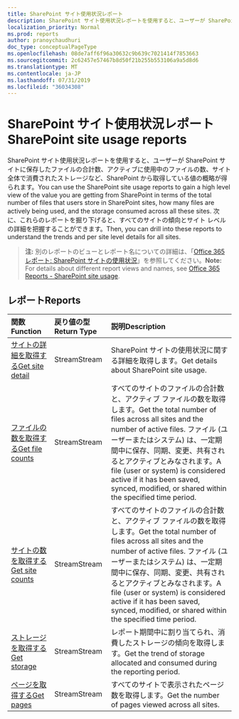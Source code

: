 ```yaml
---
title: SharePoint サイト使用状況レポート
description: SharePoint サイト使用状況レポートを使用すると、ユーザーが SharePoint サイトに保存したファイルの合計数、アクティブに使用中のファイルの数、サイト全体で消費されたストレージなど、SharePoint から取得している値の概略が得られます。 次に、これらのレポートを掘り下げると、すべてのサイトの傾向とサイト レベルの詳細を把握することができます。
localization_priority: Normal
ms.prod: reports
author: pranoychaudhuri
doc_type: conceptualPageType
ms.openlocfilehash: 08de7aff6f96a30632c9b639c7021414f7853663
ms.sourcegitcommit: 2c62457e57467b8d50f21b255b553106a9a5d8d6
ms.translationtype: MT
ms.contentlocale: ja-JP
ms.lasthandoff: 07/31/2019
ms.locfileid: "36034308"
---
```

# <a name="sharepoint-site-usage-reports"></a><span data-ttu-id="95658-104">SharePoint サイト使用状況レポート</span><span class="sxs-lookup"><span data-stu-id="95658-104">SharePoint site usage reports</span></span>

<span data-ttu-id="95658-105">SharePoint サイト使用状況レポートを使用すると、ユーザーが SharePoint サイトに保存したファイルの合計数、アクティブに使用中のファイルの数、サイト全体で消費されたストレージなど、SharePoint から取得している値の概略が得られます。</span><span class="sxs-lookup"><span data-stu-id="95658-105">You can use the SharePoint site usage reports to gain a high level view of the value you are getting from SharePoint in terms of the total number of files that users store in SharePoint sites, how many files are actively being used, and the storage consumed across all these sites.</span></span> <span data-ttu-id="95658-106">次に、これらのレポートを掘り下げると、すべてのサイトの傾向とサイト レベルの詳細を把握することができます。</span><span class="sxs-lookup"><span data-stu-id="95658-106">Then, you can drill into these reports to understand the trends and per site level details for all sites.</span></span>

> <span data-ttu-id="95658-107">**注:** 別のレポートのビューとレポート名についての詳細は、「[Office 365 レポート: SharePoint サイトの使用状況](https://support.office.com/client/SharePoint-site-usage-4ecfb843-e5d5-464d-8bf6-7ed512a9b213)」を参照してください。</span><span class="sxs-lookup"><span data-stu-id="95658-107">**Note:** For details about different report views and names, see [Office 365 Reports - SharePoint site usage](https://support.office.com/client/SharePoint-site-usage-4ecfb843-e5d5-464d-8bf6-7ed512a9b213).</span></span>

## <a name="reports"></a><span data-ttu-id="95658-108">レポート</span><span class="sxs-lookup"><span data-stu-id="95658-108">Reports</span></span>

| <span data-ttu-id="95658-109">関数</span><span class="sxs-lookup"><span data-stu-id="95658-109">Function</span></span>                                 | <span data-ttu-id="95658-110">戻り値の型</span><span class="sxs-lookup"><span data-stu-id="95658-110">Return Type</span></span> | <span data-ttu-id="95658-111">説明</span><span class="sxs-lookup"><span data-stu-id="95658-111">Description</span></span>                              |
| :--------------------------------------- | :---------- | :--------------------------------------- |
| [<span data-ttu-id="95658-112">サイトの詳細を取得する</span><span class="sxs-lookup"><span data-stu-id="95658-112">Get site detail</span></span>](../api/reportroot-getsharepointsiteusagedetail.md) | <span data-ttu-id="95658-113">Stream</span><span class="sxs-lookup"><span data-stu-id="95658-113">Stream</span></span>      | <span data-ttu-id="95658-114">SharePoint サイトの使用状況に関する詳細を取得します。</span><span class="sxs-lookup"><span data-stu-id="95658-114">Get details about SharePoint site usage.</span></span> |
| [<span data-ttu-id="95658-115">ファイルの数を取得する</span><span class="sxs-lookup"><span data-stu-id="95658-115">Get file counts</span></span>](../api/reportroot-getsharepointsiteusagefilecounts.md) | <span data-ttu-id="95658-116">Stream</span><span class="sxs-lookup"><span data-stu-id="95658-116">Stream</span></span>      | <span data-ttu-id="95658-117">すべてのサイトのファイルの合計数と、アクティブ ファイルの数を取得します。</span><span class="sxs-lookup"><span data-stu-id="95658-117">Get the total number of files across all sites and the number of active files.</span></span> <span data-ttu-id="95658-118">ファイル (ユーザーまたはシステム) は、一定期間中に保存、同期、変更、共有されるとアクティブとみなされます。</span><span class="sxs-lookup"><span data-stu-id="95658-118">A file (user or system) is considered active if it has been saved, synced, modified, or shared within the specified time period.</span></span> |
| [<span data-ttu-id="95658-119">サイトの数を取得する</span><span class="sxs-lookup"><span data-stu-id="95658-119">Get site counts</span></span>](../api/reportroot-getsharepointsiteusagesitecounts.md) | <span data-ttu-id="95658-120">Stream</span><span class="sxs-lookup"><span data-stu-id="95658-120">Stream</span></span>      | <span data-ttu-id="95658-121">すべてのサイトのファイルの合計数と、アクティブ ファイルの数を取得します。</span><span class="sxs-lookup"><span data-stu-id="95658-121">Get the total number of files across all sites and the number of active files.</span></span> <span data-ttu-id="95658-122">ファイル (ユーザーまたはシステム) は、一定期間中に保存、同期、変更、共有されるとアクティブとみなされます。</span><span class="sxs-lookup"><span data-stu-id="95658-122">A file (user or system) is considered active if it has been saved, synced, modified, or shared within the specified time period.</span></span> |
| [<span data-ttu-id="95658-123">ストレージを取得する</span><span class="sxs-lookup"><span data-stu-id="95658-123">Get storage</span></span>](../api/reportroot-getsharepointsiteusagestorage.md) | <span data-ttu-id="95658-124">Stream</span><span class="sxs-lookup"><span data-stu-id="95658-124">Stream</span></span>      | <span data-ttu-id="95658-125">レポート期間中に割り当てられ、消費したストレージの傾向を取得します。</span><span class="sxs-lookup"><span data-stu-id="95658-125">Get the trend of storage allocated and consumed during the reporting period.</span></span> |
| [<span data-ttu-id="95658-126">ページを取得する</span><span class="sxs-lookup"><span data-stu-id="95658-126">Get pages</span></span>](../api/reportroot-getsharepointsiteusagepages.md) | <span data-ttu-id="95658-127">Stream</span><span class="sxs-lookup"><span data-stu-id="95658-127">Stream</span></span>      | <span data-ttu-id="95658-128">すべてのサイトで表示されたページ数を取得します。</span><span class="sxs-lookup"><span data-stu-id="95658-128">Get the number of pages viewed across all sites.</span></span> |
